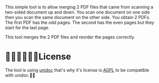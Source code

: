 
This simple tool is to allow merging 2 PDF files that came from scanning a two-sided document up and down. You scan one document on one
side then you scan the same document on the other side. You obtain 2 PDFs. The first PDF has the odd pages. The second has the even pages
but they start for the last page.

This tool merges the 2 PDF files and reorder the pages correctly.

# License

The tool is using [unidoc](https://github.com/unidoc/unidoc) that's why it's license is [AGPL](http://www.gnu.org/licenses/agpl.html) to be compatible with unidoc.